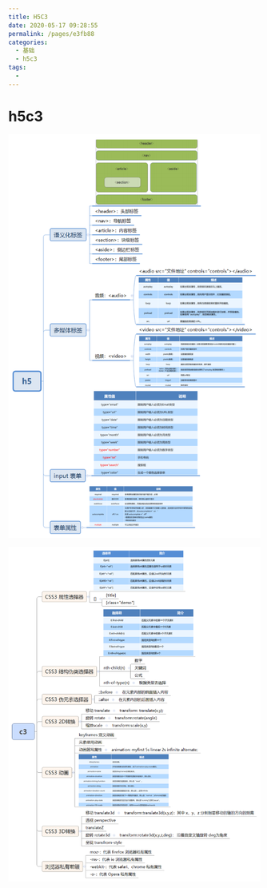 ```yaml
---
title: H5C3
date: 2020-05-17 09:28:55
permalink: /pages/e3fb88
categories: 
  - 基础
  - h5c3
tags: 
  - 
---
```

# h5c3

![h5](../img/h5.png)

![c3](../img/c3.png)
